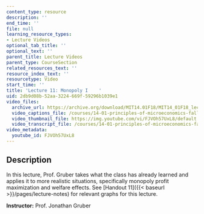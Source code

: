 ```yaml
---
content_type: resource
description: ''
end_time: ''
file: null
learning_resource_types:
- Lecture Videos
optional_tab_title: ''
optional_text: ''
parent_title: Lecture Videos
parent_type: CourseSection
related_resources_text: ''
resource_index_text: ''
resourcetype: Video
start_time: ''
title: 'Lecture 11: Monopoly I    '
uid: 2db9d08b-52aa-3224-669f-59296b1039e1
video_files:
  archive_url: https://archive.org/download/MIT14.01F18/MIT14_01F18_lec11_300k.mp4
  video_captions_file: /courses/14-01-principles-of-microeconomics-fall-2018/d6a72239c7c0570b829e28cceed943ab_FJVOh57UxL8.vtt
  video_thumbnail_file: https://img.youtube.com/vi/FJVOh57UxL8/default.jpg
  video_transcript_file: /courses/14-01-principles-of-microeconomics-fall-2018/1435b7aea89b6009050c864403d0e5fe_FJVOh57UxL8.pdf
video_metadata:
  youtube_id: FJVOh57UxL8
---
```


Description
-----------

In this lecture, Prof. Gruber takes what the class has already learned and applies it to more realistic situations, specifically monopoly profit maximization and welfare effects. See [Handout 11]({{< baseurl >}}/pages/lecture-notes) for relevant graphs for this lecture. 

**Instructor:** Prof. Jonathan Gruber